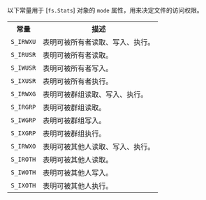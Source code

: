 
以下常量用于 [`fs.Stats`] 对象的 `mode` 属性，用来决定文件的访问权限。

<table>
  <tr>
    <th>常量</th>
    <th>描述</th>
  </tr>
  <tr>
    <td><code>S_IRWXU</code></td>
    <td>表明可被所有者读取、写入、执行。</td>
  </tr>
  <tr>
    <td><code>S_IRUSR</code></td>
    <td>表明可被所有者读取。</td>
  </tr>
  <tr>
    <td><code>S_IWUSR</code></td>
    <td>表明可被所有者写入。</td>
  </tr>
  <tr>
    <td><code>S_IXUSR</code></td>
    <td>表明可被所有者执行。</td>
  </tr>
  <tr>
    <td><code>S_IRWXG</code></td>
    <td>表明可被群组读取、写入、执行。</td>
  </tr>
  <tr>
    <td><code>S_IRGRP</code></td>
    <td>表明可被群组读取。</td>
  </tr>
  <tr>
    <td><code>S_IWGRP</code></td>
    <td>表明可被群组写入。</td>
  </tr>
  <tr>
    <td><code>S_IXGRP</code></td>
    <td>表明可被群组执行。</td>
  </tr>
  <tr>
    <td><code>S_IRWXO</code></td>
    <td>表明可被其他人读取、写入、执行。</td>
  </tr>
  <tr>
    <td><code>S_IROTH</code></td>
    <td>表明可被其他人读取。</td>
  </tr>
  <tr>
    <td><code>S_IWOTH</code></td>
    <td>表明可被其他人写入。</td>
  </tr>
  <tr>
    <td><code>S_IXOTH</code></td>
    <td>表明可被其他人执行。</td>
  </tr>
</table>

